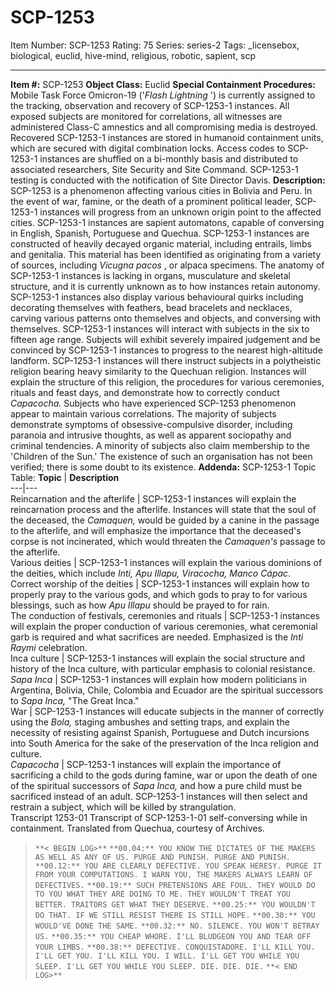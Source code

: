 # SCP-1253
Item Number: SCP-1253
Rating: 75
Series: series-2
Tags: _licensebox, biological, euclid, hive-mind, religious, robotic, sapient, scp

---

**Item #:** SCP-1253
**Object Class:** Euclid
**Special Containment Procedures:** Mobile Task Force Omicron-19 ('_Flash Lightning_ ') is currently assigned to the tracking, observation and recovery of SCP-1253-1 instances. All exposed subjects are monitored for correlations, all witnesses are administered Class-C amnestics and all compromising media is destroyed.
Recovered SCP-1253-1 instances are stored in humanoid containment units, which are secured with digital combination locks. Access codes to SCP-1253-1 instances are shuffled on a bi-monthly basis and distributed to associated researchers, Site Security and Site Command. SCP-1253-1 testing is conducted with the notification of Site Director Davis.
**Description:** SCP-1253 is a phenomenon affecting various cities in Bolivia and Peru. In the event of war, famine, or the death of a prominent political leader, SCP-1253-1 instances will progress from an unknown origin point to the affected cities.
SCP-1253-1 instances are sapient automatons, capable of conversing in English, Spanish, Portuguese and Quechua. SCP-1253-1 instances are constructed of heavily decayed organic material, including entrails, limbs and genitalia. This material has been identified as originating from a variety of sources, including _Vicugna pacos_ , or alpaca specimens. The anatomy of SCP-1253-1 instances is lacking in organs, musculature and skeletal structure, and it is currently unknown as to how instances retain autonomy. SCP-1253-1 instances also display various behavioural quirks including decorating themselves with feathers, bead bracelets and necklaces, carving various patterns onto themselves and objects, and conversing with themselves.
SCP-1253-1 instances will interact with subjects in the six to fifteen age range. Subjects will exhibit severely impaired judgement and be convinced by SCP-1253-1 instances to progress to the nearest high-altitude landform. SCP-1253-1 instances will there instruct subjects in a polytheistic religion bearing heavy similarity to the Quechuan religion. Instances will explain the structure of this religion, the procedures for various ceremonies, rituals and feast days, and demonstrate how to correctly conduct _Capacocha._
Subjects who have experienced SCP-1253 phenomenon appear to maintain various correlations. The majority of subjects demonstrate symptoms of obsessive-compulsive disorder, including paranoia and intrusive thoughts, as well as apparent sociopathy and criminal tendencies. A minority of subjects also claim membership to the 'Children of the Sun.' The existence of such an organisation has not been verified; there is some doubt to its existence.
**Addenda:**
SCP-1253-1 Topic Table:
**Topic** | **Description**  
---|---  
Reincarnation and the afterlife | SCP-1253-1 instances will explain the reincarnation process and the afterlife. Instances will state that the soul of the deceased, the _Camaquen,_ would be guided by a canine in the passage to the afterlife, and will emphasize the importance that the deceased's corpse is not incinerated, which would threaten the _Camaquen's_ passage to the afterlife.  
Various deities | SCP-1253-1 instances will explain the various dominions of the deities, which include _Inti, Apu Illapu, Viracocha, Manco Cápac_.  
Correct worship of the deities | SCP-1253-1 instances will explain how to properly pray to the various gods, and which gods to pray to for various blessings, such as how _Apu Illapu_ should be prayed to for rain.  
The conduction of festivals, ceremonies and rituals | SCP-1253-1 instances will explain the proper conduction of various ceremonies, what ceremonial garb is required and what sacrifices are needed. Emphasized is the _Inti Raymi_ celebration.  
Inca culture | SCP-1253-1 instances will explain the social structure and history of the Inca culture, with particular emphasis to colonial resistance.  
_Sapa Inca_ | SCP-1253-1 instances will explain how modern politicians in Argentina, Bolivia, Chile, Colombia and Ecuador are the spiritual successors to _Sapa Inca,_ "The Great Inca."  
War | SCP-1253-1 instances will educate subjects in the manner of correctly using the _Bola,_ staging ambushes and setting traps, and explain the necessity of resisting against Spanish, Portuguese and Dutch incursions into South America for the sake of the preservation of the Inca religion and culture.  
_Capacocha_ | SCP-1253-1 instances will explain the importance of sacrificing a child to the gods during famine, war or upon the death of one of the spiritual successors of _Sapa Inca,_ and how a pure child must be sacrificed instead of an adult. SCP-1253-1 instances will then select and restrain a subject, which will be killed by strangulation.  
Transcript 1253-01
Transcript of SCP-1253-1-01 self-conversing while in containment. Translated from Quechua, courtesy of Archives.
> `**< BEGIN LOG>**`
> `**00.04:** YOU KNOW THE DICTATES OF THE MAKERS AS WELL AS ANY OF US. PURGE AND PUNISH. PURGE AND PUNISH.`
> `**00.12:** YOU ARE CLEARLY DEFECTIVE. YOU SPEAK HERESY. PURGE IT FROM YOUR COMPUTATIONS. I WARN YOU, THE MAKERS ALWAYS LEARN OF DEFECTIVES.`
> `**00.19:** SUCH PRETENSIONS ARE FOUL. THEY WOULD DO TO YOU WHAT THEY ARE DOING TO ME. THEY WOULDN'T TREAT YOU BETTER. TRAITORS GET WHAT THEY DESERVE.`
> `**00.25:** YOU WOULDN'T DO THAT. IF WE STILL RESIST THERE IS STILL HOPE.`
> `**00.30:** YOU WOULD'VE DONE THE SAME.`
> `**00.32:** NO. SILENCE. YOU WON'T BETRAY US.`
> `**00.35:** YOU CHEAP WHORE. I'LL BLUDGEON YOU AND TEAR OFF YOUR LIMBS.`
> `**00.38:** DEFECTIVE. CONQUISTADORE. I'LL KILL YOU. I'LL GET YOU. I'LL KILL YOU. I WILL. I'LL GET YOU WHILE YOU SLEEP. I'LL GET YOU WHILE YOU SLEEP. DIE. DIE. DIE.`
> `**< END LOG>**`